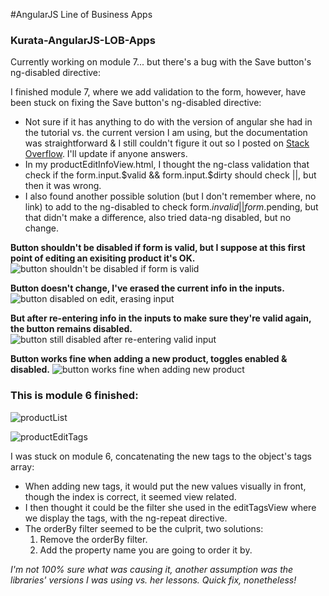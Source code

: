#AngularJS Line of Business Apps
### Kurata-AngularJS-LOB-Apps

Currently working on module 7... but there's a bug with the Save button's ng-disabled directive:

I finished module 7, where we add validation to the form, however, have been stuck on fixing the Save button's ng-disabled directive:
- Not sure if it has anything to do with the version of angular she had in the tutorial vs. the current version I am using, but the documentation was straightforward & I still couldn't figure it out so I posted on [Stack Overflow](http://stackoverflow.com/questions/32282204/my-submit-buttons-ng-disabled-directive-is-not-working-properly). I'll update if anyone answers.
- In my productEditInfoView.html, I thought the ng-class validation that check if the form.input.$valid && form.input.$dirty should check ||, but then it was wrong.
- I also found another possible solution (but I don't remember where, no link) to add to the ng-disabled to check form.$invalid || form.$pending, but that didn't make a difference, also tried data-ng disabled, but no change.

**Button shouldn't be disabled if form is valid, but I suppose at this first point of editing an exisiting product it's OK.**
![button shouldn't be disabled if form is valid](http://i.imgur.com/yKbmpYJ.png)

**Button doesn't change, I've erased the current info in the inputs.**
![button disabled on edit, erasing input](http://i.imgur.com/RplBwrI.png)

**But after re-entering info in the inputs to make sure they're valid again, the button remains disabled.**
![button still disabled after re-entering valid input](http://i.imgur.com/BVokBqz.png)

**Button works fine when adding a new product, toggles enabled & disabled.**
![button works fine when adding new product](http://i.imgur.com/Ia5DeEk.png)

### This is module 6 finished:

![productList](http://i.imgur.com/SdTBup8.jpg)

![productEditTags](http://i.imgur.com/rgqMFhP.jpg)

I was stuck on module 6, concatenating the new tags to the object's tags array:
- When adding new tags, it would put the new values visually in front, though the index is correct, it seemed view related.
- I then thought it could be the filter she used in the editTagsView where we display the tags, with the ng-repeat directive.
- The orderBy filter seemed to be the culprit, two solutions:
  1. Remove the orderBy filter.
  2. Add the property name you are going to order it by.

*I'm not 100% sure what was causing it, another assumption was the libraries' versions I was using vs. her lessons. Quick fix, nonetheless!*
